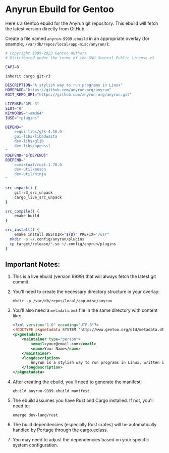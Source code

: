 # Anyrun Ebuild for Gentoo

Here's a Gentoo ebuild for the Anyrun git repository. This ebuild will fetch the latest version directly from GitHub.

Create a file named `anyrun-9999.ebuild` in an appropriate overlay (for example, `/var/db/repos/local/app-misc/anyrun/`):

```bash
# Copyright 1999-2023 Gentoo Authors
# Distributed under the terms of the GNU General Public License v2

EAPI=8

inherit cargo git-r3

DESCRIPTION="A stylish way to run programs in Linux"
HOMEPAGE="https://github.com/anyrun-org/anyrun"
EGIT_REPO_URI="https://github.com/anyrun-org/anyrun.git"

LICENSE="GPL-3"
SLOT="0"
KEYWORDS="~amd64"
IUSE="+plugins"

DEPEND="
	>=gui-libs/gtk-4.10.0
	gui-libs/libadwaita
	dev-libs/glib
	dev-libs/openssl
"
RDEPEND="${DEPEND}"
BDEPEND="
	>=virtual/rust-1.70.0
	dev-util/meson
	dev-util/ninja
"

src_unpack() {
	git-r3_src_unpack
	cargo_live_src_unpack
}

src_compile() {
	emake build
}

src_install() {
	emake install DESTDIR="${D}" PREFIX="/usr"
  mkdir -p ~/.config/anyrun/plugins
  cp target/release/*.so ~/.config/anyrun/plugins
}
```

## Important Notes:

1. This is a live ebuild (version 9999) that will always fetch the latest git commit.

2. You'll need to create the necessary directory structure in your overlay:
   ```
   mkdir -p /var/db/repos/local/app-misc/anyrun
   ```

3. You'll also need a `metadata.xml` file in the same directory with content like:
   ```xml
   <?xml version="1.0" encoding="UTF-8"?>
   <!DOCTYPE pkgmetadata SYSTEM "http://www.gentoo.org/dtd/metadata.dtd">
   <pkgmetadata>
       <maintainer type="person">
           <email>your@email.com</email>
           <name>Your Name</name>
       </maintainer>
       <longdescription>
           Anyrun is a stylish way to run programs in Linux, written in Rust.
       </longdescription>
   </pkgmetadata>
   ```

4. After creating the ebuild, you'll need to generate the manifest:
   ```
   ebuild anyrun-9999.ebuild manifest
   ```

5. The ebuild assumes you have Rust and Cargo installed. If not, you'll need to:
   ```
   emerge dev-lang/rust
   ```

6. The build dependencies (especially Rust crates) will be automatically handled by Portage through the cargo.eclass.

7. You may need to adjust the dependencies based on your specific system configuration.
